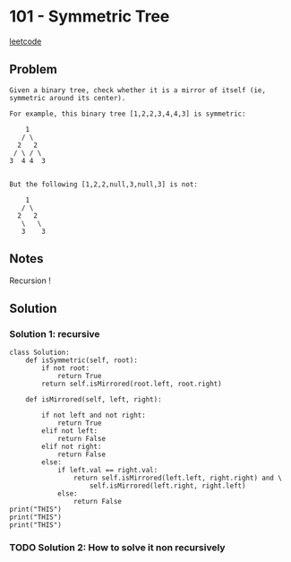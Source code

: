 
# 101 - Symmetric Tree

[leetcode](https://leetcode.com/problems/symmetric-tree/)


## Problem

    Given a binary tree, check whether it is a mirror of itself (ie, symmetric around its center).
    
    For example, this binary tree [1,2,2,3,4,4,3] is symmetric:
    
        1
       / \
      2   2
     / \ / \
    3  4 4  3
     
    
    But the following [1,2,2,null,3,null,3] is not:
    
        1
       / \
      2   2
       \   \
       3    3


## Notes

Recursion !


## Solution


### Solution 1: recursive

    class Solution:
        def isSymmetric(self, root):
            if not root:
                return True
            return self.isMirrored(root.left, root.right)
    
        def isMirrored(self, left, right):
    
            if not left and not right:
                return True
            elif not left:
                return False
            elif not right:
                return False
            else:
                if left.val == right.val:
                    return self.isMirrored(left.left, right.right) and \
                        self.isMirrored(left.right, right.left)
                else:
                    return False
    print("THIS")
    print("THIS")
    print("THIS")


### TODO Solution 2: How to solve it non recursively

